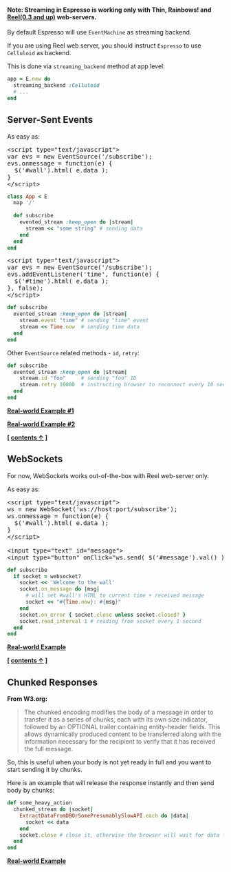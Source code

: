 
#### Note: Streaming in Espresso is working only with Thin, Rainbows! and [Reel(0.3 and up)](https://github.com/celluloid/reel) web-servers.

By default Espresso will use `EventMachine` as streaming backend.

If you are using Reel web server, you should instruct `Espresso` to use `Celluloid` as backend.

This is done via `streaming_backend` method at app level:

```ruby
app = E.new do
  streaming_backend :Celluloid
  # ...
end
```

## Server-Sent Events

As easy as:

<pre lang="html">
&lt;script type=&quot;text/javascript&quot;&gt;
var evs = new EventSource('/subscribe');
evs.onmessage = function(e) {
  $('#wall').html( e.data );
}
&lt;/script&gt;
</pre>

```ruby
class App < E
  map '/'
  
  def subscribe
    evented_stream :keep_open do |stream|
      stream << "some string" # sending data
    end
  end
end
```

<pre lang="html">
&lt;script type=&quot;text/javascript&quot;&gt;
var evs = new EventSource('/subscribe');
evs.addEventListener('time', function(e) {
  $('#time').html( e.data );
}, false);
&lt;/script&gt;
</pre>

```ruby
def subscribe
  evented_stream :keep_open do |stream|
    stream.event "time" # sending "time" event
    stream << Time.now  # sending time data
  end
end
```

Other `EventSource` related methods - `id`, `retry`:

```ruby
def subscribe
  evented_stream :keep_open do |stream|
    stream.id "foo"     # sending "foo" ID
    stream.retry 10000  # instructing browser to reconnect every 10 seconds
  end
end
```

**[Real-world Example #1](https://github.com/dangerousbeans/espresso-examples/tree/master/eventsource-chat)**

**[Real-world Example #2](https://github.com/dangerousbeans/espresso-examples/tree/master/calendar/app)**

**[ [contents &uarr;](https://github.com/dangerousbeans/espresso#tutorial) ]**

## WebSockets

For now, WebSockets works out-of-the-box with Reel web-server only.

As easy as:

<pre lang="html">
&lt;script type=&quot;text/javascript&quot;&gt;
ws = new WebSocket('ws://host:port/subscribe');
ws.onmessage = function(e) {
  $('#wall').html( e.data );
}
&lt;/script&gt;

&lt;input type=&quot;text&quot; id=&quot;message&quot;&gt;
&lt;input type=&quot;button&quot; onClick=&quot;ws.send( $('#message').val() );&quot; value=&quot;send message&quot;&gt;
</pre>

```ruby
def subscribe
  if socket = websocket?
    socket << 'Welcome to the wall'
    socket.on_message do |msg|
      # will set #wall's HTML to current time + received message
      socket << "#{Time.now}: #{msg}"
    end
    socket.on_error { socket.close unless socket.closed? }
    socket.read_interval 1 # reading from socket every 1 second
  end
end
```

**[Real-world Example](https://github.com/dangerousbeans/espresso-examples/tree/master/websocket-chat)**

**[ [contents &uarr;](https://github.com/dangerousbeans/espresso#tutorial) ]**

## Chunked Responses

**From W3.org:**

<blockquote>
The chunked encoding modifies the body of a message in order to transfer it as a series of chunks,
each with its own size indicator, followed by an OPTIONAL trailer containing entity-header fields.
This allows dynamically produced content to be transferred along with the information necessary
for the recipient to verify that it has received the full message.
</blockquote>

So, this is useful when your body is not yet ready in full and you want to start sending it by chunks.

Here is an example that will release the response instantly and then send body by chunks:

```ruby
def some_heavy_action
  chunked_stream do |socket|
    ExtractDataFromDBOrSomePresumablySlowAPI.each do |data|
      socket << data
    end
    socket.close # close it, otherwise the browser will wait for data forever
  end
end
```

**[Real-world Example](https://github.com/dangerousbeans/espresso-examples/blob/master/chunked-stream.rb)**

